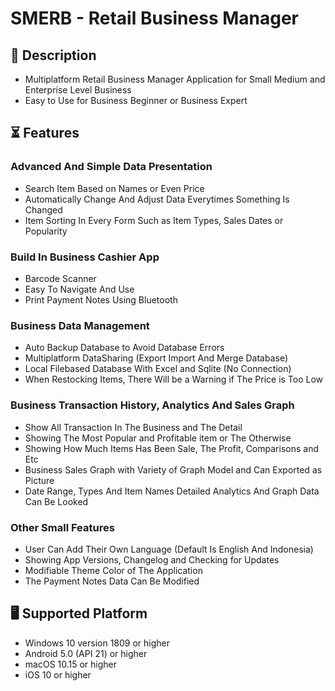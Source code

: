 # SMERB - Retail Business Manager

## 📝 Description
- Multiplatform Retail Business Manager Application for Small Medium and Enterprise Level Business
- Easy to Use for Business Beginner or Business Expert

## ⏳ Features
### Advanced And Simple Data Presentation
- Search Item Based on Names or Even Price
- Automatically Change And Adjust Data Everytimes Something Is Changed
- Item Sorting In Every Form Such as Item Types, Sales Dates or Popularity
### Build In Business Cashier App
- Barcode Scanner
- Easy To Navigate And Use
- Print Payment Notes Using Bluetooth
### Business Data Management
- Auto Backup Database to Avoid Database Errors 
- Multiplatform DataSharing (Export Import And Merge Database)
- Local Filebased Database With Excel and Sqlite (No Connection)
- When Restocking Items, There Will be a Warning if The Price is Too Low
### Business Transaction History, Analytics And Sales Graph 
- Show All Transaction In The Business and The Detail
- Showing The Most Popular and Profitable item or The Otherwise
- Showing How Much Items Has Been Sale, The Profit, Comparisons and Etc
- Business Sales Graph with Variety of Graph Model and Can Exported as Picture
- Date Range, Types And Item Names Detailed Analytics And Graph Data Can Be Looked 
### Other Small Features
- User Can Add Their Own Language (Default Is English And Indonesia)
- Showing App Versions, Changelog and Checking for Updates
- Modifiable Theme Color of The Application 
- The Payment Notes Data Can Be Modified

## 🖥️ Supported Platform
- Windows 10 version 1809 or higher
- Android 5.0 (API 21) or higher
- macOS 10.15 or higher
- iOS 10 or higher
